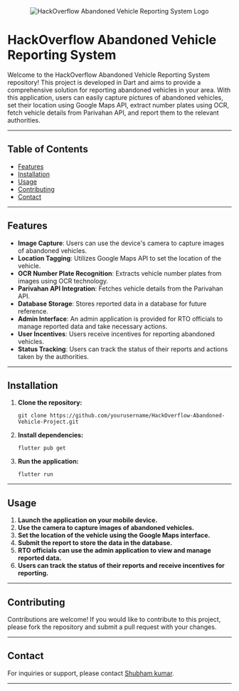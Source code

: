 <div align="center">
  <img src="https://yourlogo.png" alt="HackOverflow Abandoned Vehicle Reporting System Logo">
</div>

# HackOverflow Abandoned Vehicle Reporting System

Welcome to the HackOverflow Abandoned Vehicle Reporting System repository! This project is developed in Dart and aims to provide a comprehensive solution for reporting abandoned vehicles in your area. With this application, users can easily capture pictures of abandoned vehicles, set their location using Google Maps API, extract number plates using OCR, fetch vehicle details from Parivahan API, and report them to the relevant authorities.

---

## Table of Contents

- [Features](#features)
- [Installation](#installation)
- [Usage](#usage)
- [Contributing](#contributing)
- [Contact](#contact)

---

## Features

- **Image Capture**: Users can use the device's camera to capture images of abandoned vehicles.
- **Location Tagging**: Utilizes Google Maps API to set the location of the vehicle.
- **OCR Number Plate Recognition**: Extracts vehicle number plates from images using OCR technology.
- **Parivahan API Integration**: Fetches vehicle details from the Parivahan API.
- **Database Storage**: Stores reported data in a database for future reference.
- **Admin Interface**: An admin application is provided for RTO officials to manage reported data and take necessary actions.
- **User Incentives**: Users receive incentives for reporting abandoned vehicles.
- **Status Tracking**: Users can track the status of their reports and actions taken by the authorities.

---

## Installation

1. **Clone the repository:**

    ```
    git clone https://github.com/yourusername/HackOverflow-Abandoned-Vehicle-Project.git
    ```

2. **Install dependencies:**

    ```
    flutter pub get
    ```

3. **Run the application:**

    ```
    flutter run
    ```

---

## Usage

1. **Launch the application on your mobile device.**
2. **Use the camera to capture images of abandoned vehicles.**
3. **Set the location of the vehicle using the Google Maps interface.**
4. **Submit the report to store the data in the database.**
5. **RTO officials can use the admin application to view and manage reported data.**
6. **Users can track the status of their reports and receive incentives for reporting.**

---

## Contributing

Contributions are welcome! If you would like to contribute to this project, please fork the repository and submit a pull request with your changes.

---

## Contact

For inquiries or support, please contact [Shubham kumar](mailto:devshubham652@gmail.com).

---

